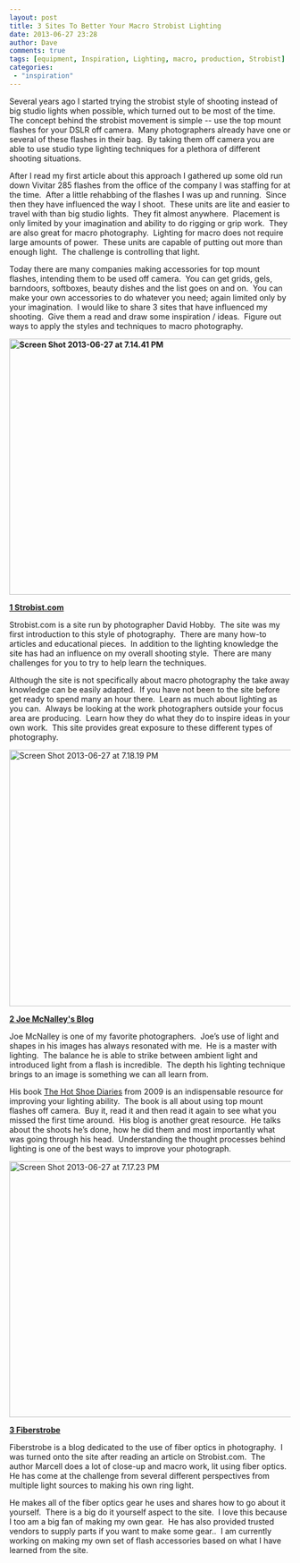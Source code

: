 ```yaml
---
layout: post
title: 3 Sites To Better Your Macro Strobist Lighting
date: 2013-06-27 23:28
author: Dave
comments: true
tags: [equipment, Inspiration, Lighting, macro, production, Strobist]
categories:
 - "inspiration"
---
```

<p style="text-align: left;" align="center">Several years ago I started trying the strobist style of shooting instead of big studio lights when possible, which turned out to be most of the time. The concept behind the strobist movement is simple -- use the top mount flashes for your DSLR off camera.  Many photographers already have one or several of these flashes in their bag.  By taking them off camera you are able to use studio type lighting techniques for a plethora of different shooting situations.</p>
After I read my first article about this approach I gathered up some old run down Vivitar 285 flashes from the office of the company I was staffing for at the time.  After a little rehabbing of the flashes I was up and running.  Since then they have influenced the way I shoot.  These units are lite and easier to travel with than big studio lights.  They fit almost anywhere.  Placement is only limited by your imagination and ability to do rigging or grip work.  They are also great for macro photography.  Lighting for macro does not require large amounts of power.  These units are capable of putting out more than enough light.  The challenge is controlling that light.

Today there are many companies making accessories for top mount flashes, intending them to be used off camera.  You can get grids, gels, barndoors, softboxes, beauty dishes and the list goes on and on.  You can make your own accessories to do whatever you need; again limited only by your imagination.  I would like to share 3 sites that have influenced my shooting.  Give them a read and draw some inspiration / ideas.  Figure out ways to apply the styles and techniques to macro photography.

<b><a href="http://thecloseupproject.com/wp-content/uploads/2013/06/Screen-Shot-2013-06-27-at-7.14.41-PM.jpg"><img class="alignnone size-full wp-image-550" alt="Screen Shot 2013-06-27 at 7.14.41 PM" src="http://thecloseupproject.com/wp-content/uploads/2013/06/Screen-Shot-2013-06-27-at-7.14.41-PM.jpg" width="800" height="458" /></a></b>

<a href="http://www.strobist.com"><b>1 Strobist.com</b></a>

Strobist.com is a site run by photographer David Hobby.  The site was my first introduction to this style of photography.  There are many how-to articles and educational pieces.  In addition to the lighting knowledge the site has had an influence on my overall shooting style.  There are many challenges for you to try to help learn the techniques.

Although the site is not specifically about macro photography the take away knowledge can be easily adapted.  If you have not been to the site before get ready to spend many an hour there.  Learn as much about lighting as you can.  Always be looking at the work photographers outside your focus area are producing.  Learn how they do what they do to inspire ideas in your own work.  This site provides great exposure to these different types of photography.

<a href="http://thecloseupproject.com/wp-content/uploads/2013/06/Screen-Shot-2013-06-27-at-7.18.19-PM.jpg"><img class="alignnone size-full wp-image-552" alt="Screen Shot 2013-06-27 at 7.18.19 PM" src="http://thecloseupproject.com/wp-content/uploads/2013/06/Screen-Shot-2013-06-27-at-7.18.19-PM.jpg" width="800" height="459" /></a>

<a href="http://www.joemcnally.com/blog/"><b>2 Joe McNalley's Blog</b></a>

Joe McNalley is one of my favorite photographers.  Joe’s use of light and shapes in his images has always resonated with me.  He is a master with lighting.  The balance he is able to strike between ambient light and introduced light from a flash is incredible.  The depth his lighting technique brings to an image is something we can all learn from.

His book <a href="http://www.amazon.com/The-Hot-Shoe-Diaries-Flashes/dp/0321580141/ref=sr_1_1?ie=UTF8&amp;qid=1372415834&amp;sr=8-1&amp;keywords=the+hot+shoe+diaries">The Hot Shoe Diaries</a> from 2009 is an indispensable resource for improving your lighting ability.  The book is all about using top mount flashes off camera.  Buy it, read it and then read it again to see what you missed the first time around.  His blog is another great resource.  He talks about the shoots he’s done, how he did them and most importantly what was going through his head.  Understanding the thought processes behind lighting is one of the best ways to improve your photograph.

<a href="http://thecloseupproject.com/wp-content/uploads/2013/06/Screen-Shot-2013-06-27-at-7.17.23-PM.jpg"><img class="alignnone size-full wp-image-551" alt="Screen Shot 2013-06-27 at 7.17.23 PM" src="http://thecloseupproject.com/wp-content/uploads/2013/06/Screen-Shot-2013-06-27-at-7.17.23-PM.jpg" width="800" height="458" /></a>

<a href="http://www.fiberstrobe.blogspot.com"><b>3 Fiberstrobe</b></a>

Fiberstrobe is a blog dedicated to the use of fiber optics in photography.  I was turned onto the site after reading an article on Strobist.com.  The author Marcell does a lot of close-up and macro work, lit using fiber optics.  He has come at the challenge from several different perspectives from multiple light sources to making his own ring light.

He makes all of the fiber optics gear he uses and shares how to go about it yourself.  There is a big do it yourself aspect to the site.  I love this because I too am a big fan of making my own gear.  He has also provided trusted vendors to supply parts if you want to make some gear..  I am currently working on making my own set of flash accessories based on what I have learned from the site.
